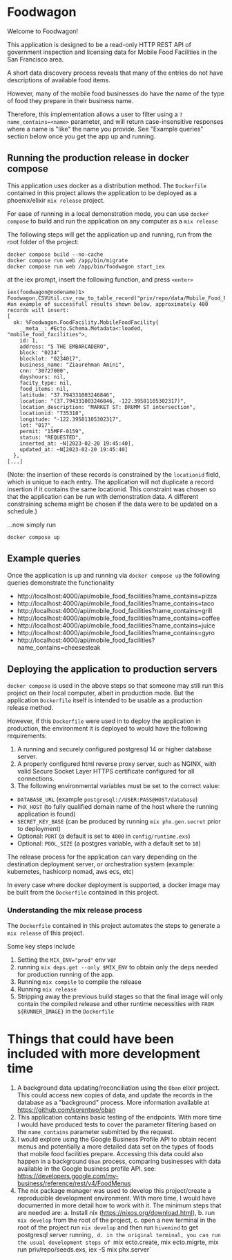 # Foodwagon
Welcome to Foodwagon!

This application is designed to be a read-only HTTP REST API of government inspection and licensing data for Mobile Food Facilities in the San Francisco area.

A short data discovery process reveals that many of the entries do not have descriptions of available food items. 

However, many of the mobile food businesses do have the name of the type of food they prepare in their business name.

Therefore, this implementation allows a user to filter using a `?name_contains=<name>` parameter, and will return case-insensitive responses where a name is "like" the name you provide. See "Example queries" section below once you get the app up and running.

## Running the production release in docker compose

This application uses docker as a distribution method. The `Dockerfile` contained in this project allows the application to be deployed as a phoenix/elixir `mix release` project.

For ease of running in a local demonstration mode, you can use `docker compose` to build and run the application on any computer as a `mix release` 

The following steps will get the application up and running, run from the root folder of the project:

```
docker compose build --no-cache
docker compose run web /app/bin/migrate
docker compose run web /app/bin/foodwagon start_iex
```

at the iex prompt, insert the following function, and press `<enter>`

```
iex(foodwagon@nodename)1> Foodwagon.CSVUtil.csv_row_to_table_record("priv/repo/data/Mobile_Food_Facility_Permit.csv")
#an example of successfull results shown below, approximately 480 records will insert:
[
  ok: %Foodwagon.FoodFacility.MobileFoodFacility{
    __meta__: #Ecto.Schema.Metadata<:loaded, "mobile_food_facilities">,
    id: 1,
    address: "5 THE EMBARCADERO",
    block: "0234",
    blocklot: "0234017",
    business_name: "Ziaurehman Amini",
    cnn: "30727000",
    dayshours: nil,
    facity_type: nil,
    food_items: nil,
    latitude: "37.794331003246846",
    location: "(37.794331003246846, -122.39581105302317)",
    location_description: "MARKET ST: DRUMM ST intersection",
    locationid: "735318",
    longitude: "-122.39581105302317",
    lot: "017",
    permit: "15MFF-0159",
    status: "REQUESTED",
    inserted_at: ~N[2023-02-20 19:45:40],
    updated_at: ~N[2023-02-20 19:45:40]
  },
[...]
```

(Note: the insertion of these records is constrained by the `locationid` field, which is unique to each entry. The application will not duplicate a record insertion if it contains the same locationid. This constraint was chosen so that the application can be run with demonstration data. A different constraining schema might be chosen if the data were to be updated on a schedule.) 

...now simply run

`docker compose up`


## Example queries
Once the application is up and running via `docker compose up` the following queries demonstrate the functionality
- http://localhost:4000/api/mobile_food_facilities?name_contains=pizza
- http://localhost:4000/api/mobile_food_facilities?name_contains=taco
- http://localhost:4000/api/mobile_food_facilities?name_contains=grill
- http://localhost:4000/api/mobile_food_facilities?name_contains=coffee
- http://localhost:4000/api/mobile_food_facilities?name_contains=juice
- http://localhost:4000/api/mobile_food_facilities?name_contains=gyro
- http://localhost:4000/api/mobile_food_facilities?name_contains=cheesesteak

## Deploying the application to production servers 
`docker compose` is used in the above steps so that someone may still run this project on their local computer, albeit in production mode. But the application `Dockerfile` itself is intended to be usable as a production release method. 

However, if this `Dockerfile` were used in to deploy the application in production, the environment it is deployed to would have the following requirements:

1. A running and securely configured  postgresql 14 or higher database server. 
2. A properly configured html reverse proxy server, such as NGINX, with valid Secure Socket Layer HTTPS certificate configured for all connections.
3. The following environmental variables must be set to the correct value: 
  - `DATABASE_URL` (example `postgresql://USER:PASS@HOST/database`)
  - `PHX_HOST` (to fully qualified domain name of the host where the running application is found)  
  - `SECRET_KEY_BASE` (can be produced by running `mix phx.gen.secret` prior to deployment)
  - Optional: `PORT` (a default is set to `4000` in `config/runtime.exs`)
  - Optional: `POOL_SIZE` (a postgres variable, with a default set to `10`)

The release process for the application can vary depending on the destination deployment server, or orchestration system (example: kubernetes, hashicorp nomad, aws ecs, etc)

In every case where docker deployment is supported, a docker image may be built from the `Dockerfile` contained in this project.

### Understanding the mix release process
The `Dockerfile` contained in this project automates the steps to generate a `mix release` of this project.


Some key steps include

1. Setting the `MIX_ENV="prod"` env var
2. running `mix deps.get --only $MIX_ENV` to obtain only the deps needed for production running of the app.
3. Running `mix compile` to compile the release
4. Running `mix release`
5. Stripping away the previous build stages so that the final image will only contain the compiled release and other runtime necessities with `FROM ${RUNNER_IMAGE}` in the `Dockerfile`





# Things that could have been included with more development time

1. A background data updating/reconciliation using the `Oban` elixir project. This could access new copies of data, and update the records in the database as a "background" process. More information available at https://github.com/sorentwo/oban
2. This application contains basic testing of the endpoints. With more time I would have produced tests to cover the parameter filtering based on the `name_contains` parameter submitted by the request.
3. I would explore using the Google Business Profile API to obtain recent menus and potentially a more detailed data set on the types of foods that mobile food facilities prepare. Accessing this data could also happen in a background `Oban` process, comparing businesses with data available in the Google business profile API. see: https://developers.google.com/my-business/reference/rest/v4/FoodMenus
4. The nix package manager was used to develop this project/create a reproducible development environment. With more time, I would have documented in more detail how to work with it. The minimum steps that are needed are: a. Install nix (https://nixos.org/download.html), b. run `nix develop` from the root of the project, c. open a new terminal in the root of the project run `nix develop` and then run `hivemind` to get postgresql server running`, d. in the original terminal, you can run the usual development steps of `mix ecto.create, mix ecto.migrte, mix run priv/repo/seeds.exs, iex -S mix phx.server`


